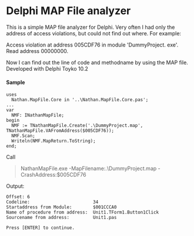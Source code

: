Delphi MAP File analyzer
========================
This is a simple MAP file analyzer for Delphi. Very often I had only the address of access violations, but could not find out where. 
For example:

  Access violation at address 005CDF76 in module 'DummyProject. exe'. Read address 00000000.

Now I can find out the line of code and methodname by using the MAP file. Developed with Delphi Toyko 10.2

#### Sample
```delphi
uses
  Nathan.MapFile.Core in '..\Nathan.MapFile.Core.pas';
...
var
  NMF: INathanMapFile;
begin
  NMF := TNathanMapFile.Create('.\DummyProject.map', TNathanMapFile.VAFromAddress($005CDF76));
  NMF.Scan;
  Writeln(NMF.MapReturn.ToString);
end;
```
Call
> NathanMapFile.exe -MapFilename:.\DummyProject.map -CrashAddress:$005CDF76

Output:
```
Offset: 6
Codeline:                        34
Startaddress from Module:        $001CCCA0
Name of procedure from address:  Unit1.TForm1.Button1Click
Sourcename from address:         Unit1.pas

Press [ENTER] to continue.
```
